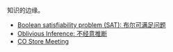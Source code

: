 知识的边缘。

<!-- - [Archive](research/mpc/README.md) -->
- [Boolean satisfiability problem (SAT): 布尔可满足问题](research/SAT-note.md.md)
- [Oblivious Inference: 不经意推断](research/oblivious-inference.md)
- [CO Store Meeting](research/CO-Store/README.md)